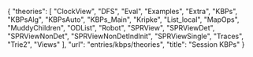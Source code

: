 {
    "theories": [
        "ClockView",
        "DFS",
        "Eval",
        "Examples",
        "Extra",
        "KBPs",
        "KBPsAlg",
        "KBPsAuto",
        "KBPs_Main",
        "Kripke",
        "List_local",
        "MapOps",
        "MuddyChildren",
        "ODList",
        "Robot",
        "SPRView",
        "SPRViewDet",
        "SPRViewNonDet",
        "SPRViewNonDetIndInit",
        "SPRViewSingle",
        "Traces",
        "Trie2",
        "Views"
    ],
    "url": "entries/kbps/theories",
    "title": "Session KBPs"
}